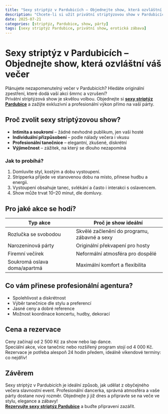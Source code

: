 ```yaml
---
title: "Sexy striptýz v Pardubicích – Objednejte show, která ozvláštní váš večer"
description: "Chcete-li si užít privátní striptýzovou show v Pardubicích, objednejte si sexy striptýz od profesionálů. Vaše párty bude nezapomenutelná."
date: 2025-07-21
categories: [striptýz, Pardubice, show, párty]
tags: [sexy striptýz Pardubice, privátní show, erotická zábava]
---
```


# Sexy striptýz v Pardubicích – Objednejte show, která ozvláštní váš večer

Plánujete nezapomenutelný večer v Pardubicích? Hledáte originální zpestření, které dodá vaší akci šmrnc a vzrušení?  
Privátní striptýzová show je skvělou volbou. Objednejte si **[sexy striptýz Pardubice](https://www.agenturafox.cz/striptyz-pardubice/)** a zažijte exkluzivní a profesionální výkon přímo na vaší párty.

## Proč zvolit sexy striptýzovou show?

- **Intimita a soukromí** – žádné nevhodné publikum, jen vaši hosté  
- **Individuální přizpůsobení** – podle nálady večera i vkusu  
- **Profesionální tanečnice** – elegantní, zkušené, diskrétní  
- **Výjimečnost** – zážitek, na který se dlouho nezapomíná

### Jak to probíhá?

1. Domluvíte styl, kostým a dobu vystoupení.  
2. Stripperka přijede ve stanovenou dobu na místo, přinese hudbu a energii.  
3. Vystoupení obsahuje tanec, svlékání a často i interakci s oslavencem.  
4. Show může trvat 10–20 minut, dle domluvy.

## Pro jaké akce se hodí?

| Typ akce                  | Proč je show ideální                                |
|---------------------------|-----------------------------------------------------|
| Rozlučka se svobodou      | Skvělé začlenění do programu, zábavné a sexy        |
| Narozeninová párty        | Originální překvapení pro hosty                     |
| Firemní večírek           | Neformální atmosféra pro dospělé                    |
| Soukromá oslava doma/apartmá | Maximální komfort a flexibilita               |

## Co vám přinese profesionální agentura?

- Spolehlivost a diskrétnost  
- Výběr tanečnice dle stylu a preferencí  
- Jasné ceny a dobré reference  
- Možnost koordinace koncertu, hudby, dekorací

## Cena a rezervace

Ceny začínají od 2 500 Kč za show nebo lap dance.  
Speciální akce, více tanečnic nebo rozšířený program stojí od 4 000 Kč.  
Rezervace je potřeba alespoň 24 hodin předem, ideálně víkendové termíny: co nejdřív!

## Závěrem

Sexy striptýz v Pardubicích je ideální způsob, jak udělat z obyčejného večera slavnostní event. Profesionální dancerka, správná atmosféra a vaše párty dostane nový rozměr. Objednejte ji již dnes a připravte se na veče­ ve stylu, elegance a zábavy!  
**[Rezervujte sexy striptýz Pardubice](https://www.agenturafox.cz/striptyz-pardubice/)** a buďte připraveni zazářit.

